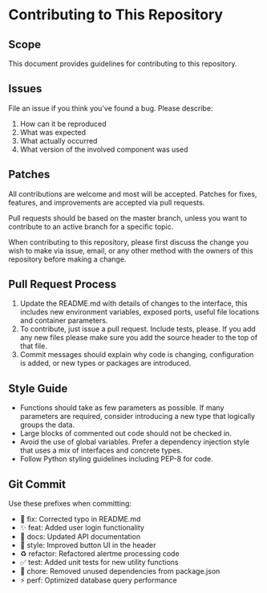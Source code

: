 # Contributing to This Repository

## Scope

This document provides guidelines for contributing to this repository.

## Issues

File an issue if you think you've found a bug. Please describe:

1. How can it be reproduced
2. What was expected
3. What actually occurred
4. What version of the involved component was used

## Patches

All contributions are welcome and most will be accepted. Patches for fixes, features, and improvements are accepted via pull requests.

Pull requests should be based on the master branch, unless you want to contribute to an active branch for a specific topic.

When contributing to this repository, please first discuss the change you wish to make via issue, email, or any other method with the owners of this repository before making a change. 

## Pull Request Process

1. Update the README.md with details of changes to the interface, this includes new environment variables, exposed ports, useful file locations and container parameters.
2. To contribute, just issue a pull request. Include tests, please. If you add any new files please make sure you add the source header to the top of that file.
3. Commit messages should explain why code is changing, configuration is added, or new types or packages are introduced.

## Style Guide

- Functions should take as few parameters as possible. If many parameters are required, consider introducing a new type that logically groups the data.
- Large blocks of commented out code should not be checked in.
- Avoid the use of global variables. Prefer a dependency injection style that uses a mix of interfaces and concrete types.
- Follow Python styling guidelines including PEP-8 for code.

## Git Commit

Use these prefixes when committing:

- 🐛 fix: Corrected typo in README.md
- ✨ feat: Added user login functionality
- 📝 docs: Updated API documentation
- 💄 style: Improved button UI in the header
- ♻️ refactor: Refactored alertme processing code
- ✅ test: Added unit tests for new utility functions
- 🧹 chore: Removed unused dependencies from package.json
- ⚡ perf: Optimized database query performance

